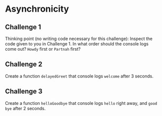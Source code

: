 # Asynchronicity

## Challenge 1

Thinking point (no writing code necessary for this challenge):
Inspect the code given to you in Challenge 1. In what order should the console logs come out? `Howdy` first or `Partnah` first?

## Challenge 2

Create a function `delayedGreet` that console logs `welcome` after 3 seconds.

## Challenge 3

Create a function `helloGoodbye` that console logs `hello` right away, and `good bye` after 2 seconds.
